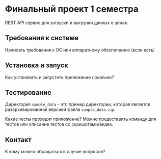 # Финальный проект 1 семестра

REST API сервис для загрузки и выгрузки данных о ценах.

## Требования к системе

Написать требования к ОС или аппаратному обеспечению (если есть)

## Установка и запуск

Как установить и запустить приложение локально?

## Тестирование

Директория `sample_data` - это пример директории, которая является разархивированной версией файла `sample_data.zip`

Какие тесты проходит приложение? Можно предоставить команду для тестов или описание тестов со скришотами/видео.

## Контакт

К кому можно обращаться в случае вопросов?

